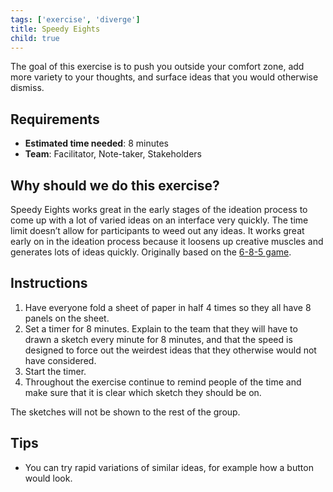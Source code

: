 ```yaml
---
tags: ['exercise', 'diverge']
title: Speedy Eights
child: true
---
```


The goal of this exercise is to push you outside your comfort zone, add more
variety to your thoughts, and surface ideas that you would otherwise dismiss.

## Requirements

- **Estimated time needed**: 8 minutes
- **Team**: Facilitator, Note-taker, Stakeholders

## Why should we do this exercise?

Speedy Eights works great in the early stages of the ideation process to come
up with a lot of varied ideas on an interface very quickly. The time limit
doesn’t allow for participants to weed out any ideas. It works great early on
in the ideation process because it loosens up creative muscles and generates
lots of ideas quickly. Originally based on the [6-8-5 game](https://gamestorming.com/6-8-5s/).

## Instructions

1. Have everyone fold a sheet of paper in half 4 times so they all have 8 panels on the sheet.
2. Set a timer for 8 minutes. Explain to the team that they will have to drawn a sketch every minute for 8 minutes, and that the speed is designed to force out the weirdest ideas that they otherwise would not have considered.
3. Start the timer.
4. Throughout the exercise continue to remind people of the time and make sure that it is clear which sketch they should be on.

The sketches will not be shown to the rest of the group.

## Tips

- You can try rapid variations of similar ideas, for example how a button would look.
